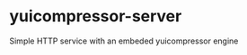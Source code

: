 yuicompressor-server
====================

Simple HTTP service with an embeded yuicompressor engine
